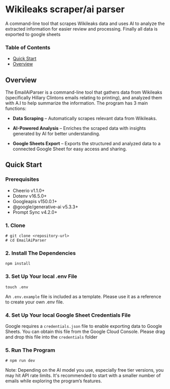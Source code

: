 # Wikileaks scraper/ai parser
A command-line tool that scrapes Wikileaks data and uses AI to analyze the extracted information for easier review and processing. Finally all data is exported to google sheets

### Table of Contents
- [Quick Start](#quick-start)
- [Overview](#overview)

## Overview

The EmailAiParser is a command-line tool that gathers data from Wikileaks (specifically Hillary Clintons emails relating to printing), and analyzed them with A.I to help summarize the information. The program has 3 main functions:

- **Data Scraping** – Automatically scrapes relevant data from Wikileaks.

- **AI-Powered Analysis** – Enriches the scraped data with insights generated by AI for better understanding.

- **Google Sheets Export** – Exports the structured and analyzed data to a connected Google Sheet for easy access and sharing.

## Quick Start

### Prerequisites
* Cheerio v1.1.0+
* Dotenv v16.5.0+
* Googleapis v150.0.1+
* @google/generative-ai v5.3.3+
* Prompt Sync v4.2.0+


### 1. Clone
```
# git clone <repository-url>
# cd EmailAiParser
```
### 2. Install The Dependencies
```
npm install
```
### 3. Set Up Your local .env File
```
touch .env
```
An `.env.example` file is included as a template. Please use it as a reference to create your own .env file.

### 4. Set Up Your local Google Sheet Credentials File
Google requires a `credentials.json` file to enable exporting data to Google Sheets. You can obtain this file from the Google Cloud Console. Please drag and drop this file into the `credentials` folder

### 5. Run The Program
```
# npm run dev
```
Note: Depending on the AI model you use, especially free tier versions, you may hit API rate limits. It's recommended to start with a smaller number of emails while exploring the program’s features.

